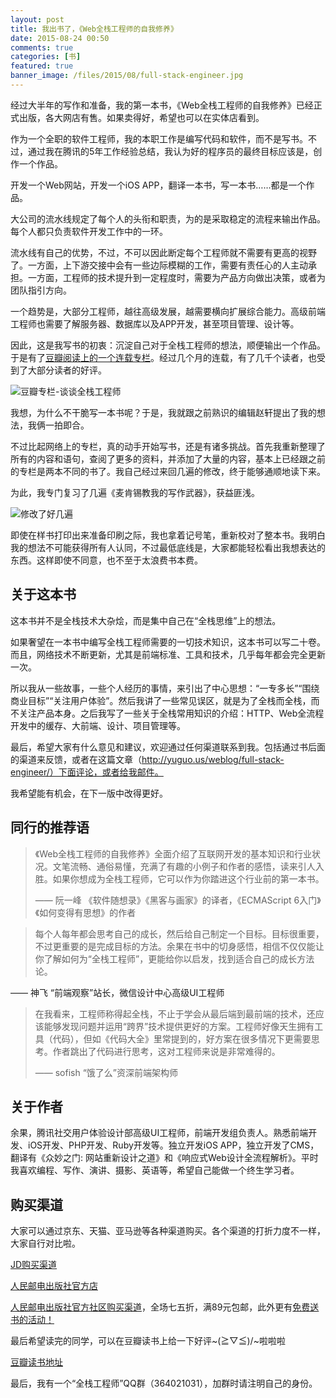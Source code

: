 ```yaml
---
layout: post
title: 我出书了，《Web全栈工程师的自我修养》
date: 2015-08-24 00:50
comments: true
categories: [书]
featured: true
banner_image: /files/2015/08/full-stack-engineer.jpg
---
```


经过大半年的写作和准备，我的第一本书，《Web全栈工程师的自我修养》已经正式出版，各大网店有售。如果卖得好，希望也可以在实体店看到。

<!--more-->

作为一个全职的软件工程师，我的本职工作是编写代码和软件，而不是写书。不过，通过我在腾讯的5年工作经验总结，我认为好的程序员的最终目标应该是，创作一个作品。

开发一个Web网站，开发一个iOS APP，翻译一本书，写一本书……都是一个作品。

大公司的流水线规定了每个人的头衔和职责，为的是采取稳定的流程来输出作品。每个人都只负责软件开发工作中的一环。

流水线有自己的优势，不过，不可以因此断定每个工程师就不需要有更高的视野了。一方面，上下游交接中会有一些边际模糊的工作，需要有责任心的人主动承担。一方面，工程师的技术提升到一定程度时，需要为产品方向做出决策，或者为团队指引方向。

一个趋势是，大部分工程师，越往高级发展，越需要横向扩展综合能力。高级前端工程师也需要了解服务器、数据库以及APP开发，甚至项目管理、设计等。

因此，这是我写书的初衷：沉淀自己对于全栈工程师的想法，顺便输出一个作品。于是有了[豆瓣阅读上的一个连载专栏](http://read.douban.com/column/226077/)。经过几个月的连载，有了几千个读者，也受到了大部分读者的好评。

![豆瓣专栏-谈谈全栈工程师](/files/2015/08/full-stack-1.jpg)

我想，为什么不干脆写一本书呢？于是，我就跟之前熟识的编辑赵轩提出了我的想法，我俩一拍即合。

不过比起网络上的专栏，真的动手开始写书，还是有诸多挑战。首先我重新整理了所有的内容和语句，查阅了更多的资料，并添加了大量的内容，基本上已经跟之前的专栏是两本不同的书了。我自己经过来回几遍的修改，终于能够通顺地读下来。

为此，我专门复习了几遍《麦肯锡教我的写作武器》，获益匪浅。

![修改了好几遍](/files/2015/08/full-stack-2.jpg)

即使在样书打印出来准备印刷之际，我也拿着记号笔，重新校对了整本书。我明白我的想法不可能获得所有人认同，不过最低底线是，大家都能轻松看出我想表达的东西。这样即使不同意，也不至于太浪费书本费。

关于这本书
---

这本书并不是全栈技术大杂烩，而是集中自己在“全栈思维”上的想法。

如果奢望在一本书中编写全栈工程师需要的一切技术知识，这本书可以写二十卷。而且，网络技术不断更新，尤其是前端标准、工具和技术，几乎每年都会完全更新一次。

所以我从一些故事，一些个人经历的事情，来引出了中心思想：“一专多长”“围绕商业目标”“关注用户体验”。然后我讲了一些常见误区，就是为了全栈而全栈，而不关注产品本身。之后我写了一些关于全栈常用知识的介绍：HTTP、Web全流程开发中的缓存、大前端、设计、项目管理等。

最后，希望大家有什么意见和建议，欢迎通过任何渠道联系到我。包括通过书后面的渠道来反馈，或者在这篇文章（http://yuguo.us/weblog/full-stack-engineer/）下面评论，或者给我邮件。

我希望能有机会，在下一版中改得更好。

同行的推荐语
---

>  《Web全栈工程师的自我修养》全面介绍了互联网开发的基本知识和行业状况。文笔流畅、通俗易懂，充满了有趣的小例子和作者的感悟，读来引人入胜。如果你想成为全栈工程师，它可以作为你踏进这个行业前的第一本书。
>
>  —— 阮一峰 《软件随想录》《黑客与画家》的译者，《ECMAScript 6入门》《如何变得有思想》的作者

>  每个人每年都会思考自己的成长，然后给自己制定一个目标。目标很重要，不过更重要的是完成目标的方法。余果在书中的切身感悟，相信不仅仅能让你了解如何为“全栈工程师”，更能给你以启发，找到适合自己的成长方法论。
>
—— 神飞 “前端观察”站长，微信设计中心高级UI工程师


>  在我看来，工程师称得起全栈，不止于学会从最后端到最前端的技术，还应该能够发现问题并运用“跨界”技术提供更好的方案。工程师好像天生拥有工具（代码），但如《代码大全》里常提到的，好方案在很多情况下更需要思考。作者跳出了代码进行思考，这对工程师来说是非常难得的。
>
>  —— sofish “饿了么”资深前端架构师

关于作者
---

余果，腾讯社交用户体验设计部高级UI工程师，前端开发组负责人。熟悉前端开发、iOS开发、PHP开发、Ruby开发等。独立开发iOS APP，独立开发了CMS，翻译有《众妙之门: 网站重新设计之道》和《响应式Web设计全流程解析》。平时我喜欢编程、写作、演讲、摄影、英语等，希望自己能做一个终生学习者。

购买渠道
---

大家可以通过京东、天猫、亚马逊等各种渠道购买。各个渠道的打折力度不一样，大家自行对比啦。

[JD购买渠道](http://item.jd.com/1694552729.html)

[人民邮电出版社官方店](https://detail.tmall.com/item.htm?spm=a220m.1000858.1000725.31.Pua2ED&id=521322424749&areaId=440300&cat_id=2&rn=fda17b9ef3fcf90550be7aa880d8564e&user_id=2145487409&is_b=1)

[人民邮电出版社官方社区购买渠道](http://www.epubit.com.cn/Book/Details/4003)，全场七五折，满89元包邮，此外更有[免费送书的活动！](http://www.epubit.com.cn/article/128)

最后希望读完的同学，可以在豆瓣读书上给一下好评~\(≧▽≦)/~啦啦啦

[豆瓣读书地址](http://book.douban.com/subject/26598045/)

最后，我有一个“全栈工程师”QQ群（364021031），加群时请注明自己的身份。